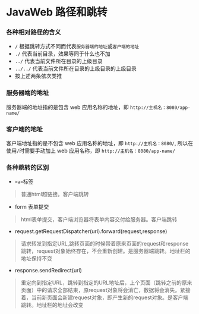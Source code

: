# JavaWeb 路径和跳转
### 各种相对路径的含义
- `/` 根据跳转方式不同而代表`服务器端的地址`或`客户端的地址`
- `./` 代表当前目录，效果等同于什么也不加
- `../` 代表当前文件所在目录的上级目录
- `../../` 代表当前文件所在目录的上级目录的上级目录
- 按上述两条依次类推

### 服务器端的地址
服务器端的地址指的是包含 web 应用名称的地址，即 `http://主机名：8080/app-name/`
### 客户端的地址
客户端地址指的是不包含 web 应用名称的地址，即 `http://主机名：8080/`,
所以在使用`/`时需要手动加上 web 应用名称，即 `http://主机名：8080/app-name/`

### 各种跳转的区别
- `<a>`标签
> 普通html超链接。客户端跳转
- form 表单提交
> html表单提交，客户端浏览器将表单内容交付给服务器。客户端跳转
- request.getRequestDispatcher(url).forward(request,response)
> 请求转发到指定URL,跳转页面的时候带着原来页面的request和response跳转，request对象始终存在，不会重新创建。是服务器端跳转。地址栏的地址保持不变
- response.sendRedirect(url)
> 重定向到指定URL，跳转到指定的URL地址后，上个页面（跳转之前的原来页面）中的请求全部结束，原request对象将会消亡，数据将会消失。紧接着，当前新页面会新建request对象，即产生新的request对象。是客户端跳转。地址栏的地址会改变
